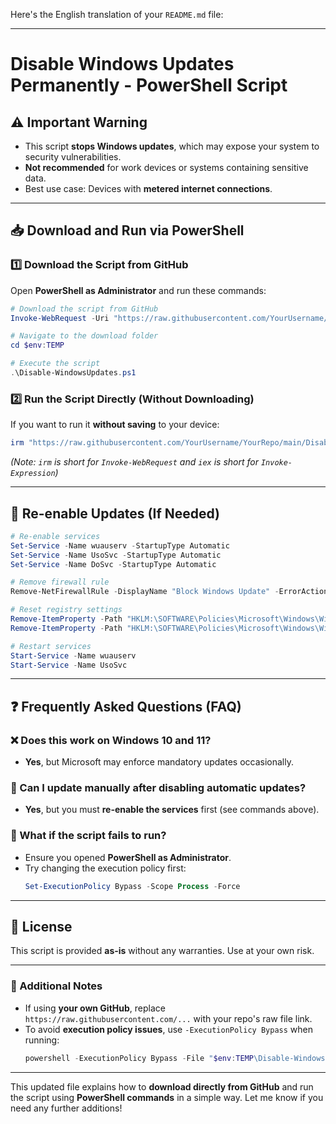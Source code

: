 Here's the English translation of your `README.md` file:

---

# **Disable Windows Updates Permanently - PowerShell Script**

## **⚠️ Important Warning**
- This script **stops Windows updates**, which may expose your system to security vulnerabilities.
- **Not recommended** for work devices or systems containing sensitive data.
- Best use case: Devices with **metered internet connections**.

---

## **📥 Download and Run via PowerShell**

### **1️⃣ Download the Script from GitHub**
Open **PowerShell as Administrator** and run these commands:

```powershell
# Download the script from GitHub
Invoke-WebRequest -Uri "https://raw.githubusercontent.com/YourUsername/YourRepo/main/Disable-WindowsUpdates.ps1" -OutFile "$env:TEMP\Disable-WindowsUpdates.ps1"

# Navigate to the download folder
cd $env:TEMP

# Execute the script
.\Disable-WindowsUpdates.ps1
```

### **2️⃣ Run the Script Directly (Without Downloading)**
If you want to run it **without saving** to your device:
```powershell
irm "https://raw.githubusercontent.com/YourUsername/YourRepo/main/Disable-WindowsUpdates.ps1" | iex
```
*(Note: `irm` is short for `Invoke-WebRequest` and `iex` is short for `Invoke-Expression`)*

---

## **🔄 Re-enable Updates (If Needed)**
```powershell
# Re-enable services
Set-Service -Name wuauserv -StartupType Automatic
Set-Service -Name UsoSvc -StartupType Automatic
Set-Service -Name DoSvc -StartupType Automatic

# Remove firewall rule
Remove-NetFirewallRule -DisplayName "Block Windows Update" -ErrorAction SilentlyContinue

# Reset registry settings
Remove-ItemProperty -Path "HKLM:\SOFTWARE\Policies\Microsoft\Windows\WindowsUpdate\AU" -Name "NoAutoUpdate" -ErrorAction SilentlyContinue
Remove-ItemProperty -Path "HKLM:\SOFTWARE\Policies\Microsoft\Windows\WindowsUpdate\AU" -Name "AUOptions" -ErrorAction SilentlyContinue

# Restart services
Start-Service -Name wuauserv
Start-Service -Name UsoSvc
```

---

## **❓ Frequently Asked Questions (FAQ)**
### **❌ Does this work on Windows 10 and 11?**
- **Yes**, but Microsoft may enforce mandatory updates occasionally.

### **📶 Can I update manually after disabling automatic updates?**
- **Yes**, but you must **re-enable the services** first (see commands above).

### **🔧 What if the script fails to run?**
- Ensure you opened **PowerShell as Administrator**.
- Try changing the execution policy first:
  ```powershell
  Set-ExecutionPolicy Bypass -Scope Process -Force
  ```

---

## **📜 License**
This script is provided **as-is** without any warranties. Use at your own risk.

---

### **📌 Additional Notes**
- If using **your own GitHub**, replace `https://raw.githubusercontent.com/...` with your repo's raw file link.
- To avoid **execution policy issues**, use `-ExecutionPolicy Bypass` when running:
  ```powershell
  powershell -ExecutionPolicy Bypass -File "$env:TEMP\Disable-WindowsUpdates.ps1"
  ```

---

This updated file explains how to **download directly from GitHub** and run the script using **PowerShell commands** in a simple way. Let me know if you need any further additions!
